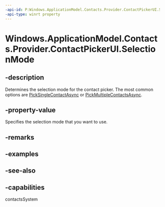 ```yaml
---
-api-id: P:Windows.ApplicationModel.Contacts.Provider.ContactPickerUI.SelectionMode
-api-type: winrt property
---
```


<!-- Property syntax
public Windows.ApplicationModel.Contacts.ContactSelectionMode SelectionMode { get; }
-->

# Windows.ApplicationModel.Contacts.Provider.ContactPickerUI.SelectionMode

## -description
Determines the selection mode for the contact picker. The most common options are [PickSingleContactAsync](../windows.applicationmodel.contacts/contactpicker_picksinglecontactasync.md) or [PickMultipleContactsAsync](../windows.applicationmodel.contacts/contactpicker_pickmultiplecontactsasync.md).

## -property-value
Specifies the selection mode that you want to use.

## -remarks

## -examples

## -see-also

## -capabilities
contactsSystem

